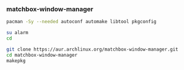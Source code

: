 ### matchbox-window-manager

```sh
pacman -Sy --needed autoconf automake libtool pkgconfig

su alarm
cd

git clone https://aur.archlinux.org/matchbox-window-manager.git
cd matchbox-window-manager
makepkg
```
